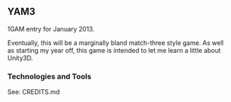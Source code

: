 ## YAM3

1GAM entry for January 2013.

Eventually, this will be a marginally bland match-three style game. As well as starting my year off, this game is intended to let me learn a little about Unity3D.

### Technologies and Tools

See: CREDITS.md
